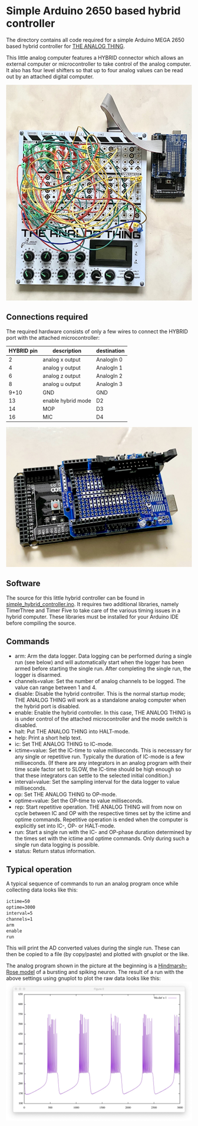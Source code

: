 # Simple Arduino 2650 based hybrid controller
The directory contains all code required for a simple Arduino MEGA 2650 based
hybrid controller for [THE ANALOG THING](https://the-analog-thing.org).

This little analog computer features a HYBRID connector which allows an 
external computer or microcontroller to take control of the analog computer. 
It also has four level shifters so that up to four analog values can be 
read out by an attached digital computer. 

![hc_setup](hc_setup.jpg)

## Connections required
The required hardware consists of only a few wires to connect the HYBRID
port with the attached microcontroller:

|HYBRID pin|description       |destination|
|----------|------------------|-----------|
|2         |analog x output   |AnalogIn 0 |
|4         |analog y output   |AnalogIn 1 |
|6         |analog z output   |AnalogIn 2 |
|8         |analog u output   |AnalogIn 3 |
|9+10      |GND               |GND        |
|13        |enable hybrid mode|D2         |
|14        |MOP               |D3         |
|16        |MIC               |D4         |

![arduino_hc](arduino_hc.jpg)

## Software
The source for this little hybrid controller can be found in 
[simple_hybrid_controller.ino](simple_hybrid_controller/simple_hybrid_controller.ino). 
It requires two additional libraries, namely TimerThree and Timer Five to 
take care of the various timing issues in a hybrid computer. These libraries
must be installed for your Arduino IDE before compiling the source.

## Commands

* arm: Arm the data logger. Data logging can be performed during a single
       run (see below) and will automatically start when the logger has been
       armed before starting the single run. After completing the single 
       run, the logger is disarmed.
* channels=value: Set the number of analog channels to be logged. The value
       can range between 1 and 4.
* disable: Disable the hybrid controller. This is the normal startup mode;
           THE ANALOG THING will work as a standalone analog computer when
           the hybrid port is disabled.
* enable: Enable the hybrid controller. In this case, THE ANALOG THING is
          is under control of the attached microcontroller and the mode 
          switch is disabled.
* halt: Put THE ANALOG THING into HALT-mode.
* help: Print a short help text.
* ic: Set THE ANALOG THING to IC-mode.
* ictime=value: Set the IC-time to value milliseconds. This is necessary
                  for any single or repetitive run. Typically the duration 
                  of IC-mode is a few milliseconds. (If there are any 
                  integrators in an analog program with their time scale 
                  factor set to SLOW, the IC-time should be high enough so 
                  that these integrators can settle to the selected initial
                  condition.)
* interval=value: Set the sampling interval for the data logger to 
                    value milliseconds.
* op: Set THE ANALOG THING to OP-mode.
* optime=value: Set the OP-time to value milliseconds. 
* rep: Start repetitive operation. THE ANALOG THING will from now on cycle
       between IC and OP with the respective times set by the ictime and 
       optime commands. Repetitive operation is ended when the computer 
       is explicitly set into IC-, OP- or HALT-mode.
* run: Start a single run with the IC- and OP-phase duration determined by 
       the times set with the ictime and optime commands. Only during such
       a single run data logging is possible.
* status: Return status information.

## Typical operation
A typical sequence of commands to run an analog program once while collecting
data looks like this:

```
ictime=50
optime=3000
interval=5
channels=1
arm
enable
run
```

This will print the AD converted values during the single run. These can then
be copied to a file (by copy/paste) and plotted with gnuplot or the like.

The analog program shown in the picture at the beginning is a 
[Hindmarsh-Rose model](https://analogparadigm.com/downloads/alpaca_28.pdf)
of a bursting and spiking neuron. The result of a run with the above settings
using gnuplot to plot the raw data looks like this:
![hindmarsh_rose_x](hindmarsh_rose_x.jpg)
